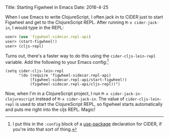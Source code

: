 Title: Starting Figwheel in Emacs
Date: 2016-4-25

When I use Emacs to write ClojureScript, I often jack in to CIDER just to start Figwheel and get to the ClojureScript REPL. After running `M-x cider-jack-in`, I would type in the REPL: 

```clojure
user> (use 'figwheel-sidecar.repl-api)
user> (start-figwheel!)
user> (cljs-repl)
```

Turns out, there's a faster way to do this using the `cider-cljs-lein-repl` variable. Add the following to your Emacs config:[^1]

```emacs-lisp
(setq cider-cljs-lein-repl
      "(do (require 'figwheel-sidecar.repl-api)
           (figwheel-sidecar.repl-api/start-figwheel!)
           (figwheel-sidecar.repl-api/cljs-repl))")
```

Now, when I'm in a ClojureScript project, I run `M-x cider-jack-in-clojurescript` instead of `M-x cider-jack-in`. The value of `cider-cljs-lein-repl` is used to start the ClojureScript REPL, so figwheel starts automatically and puts me right into the cljs REPL. Magic!

[^1]: I put this in the `:config` block of a [use-package](https://github.com/jwiegley/use-package) declaration for CIDER, if you're into that sort of thing. 
